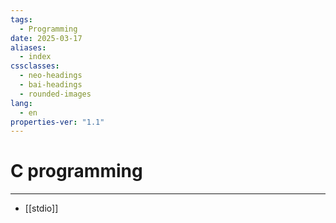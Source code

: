 ```yaml
---
tags:
  - Programming
date: 2025-03-17
aliases:
  - index
cssclasses:
  - neo-headings
  - bai-headings
  - rounded-images
lang:
  - en
properties-ver: "1.1"
---
```

# C programming

***
- [[stdio]]